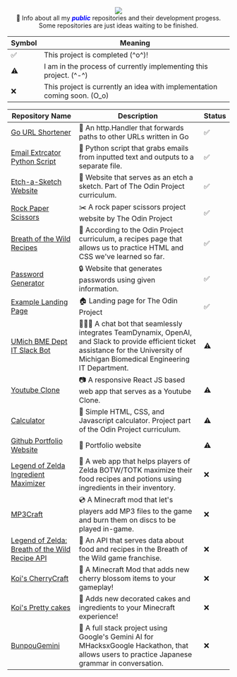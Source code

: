 <p align="center">
  <img src="https://i.imgur.com/4YZF8Y3.png"> </br>
📝 Info about all my <span style="color:blue"><em><strong>public</strong></em></span> repositories and their development progess. Some repositories are just ideas waiting to be finished.
</p>

| Symbol| Meaning|
|-------|--------|
|✅| This project is completed (^o^)!|
|⚠️| I am in the process of currently implementing this project. (^-^)|
| ❌ | This project is currently an idea with implementation coming soon. (O_o)|



| Repository Name | Description | Status |
|-----------------|-------------|----------|
| [Go URL Shortener](https://github.com/ciaracade/go-url-shortener) |🔗 An http.Handler that forwards paths to other URLs written in Go|✅|
| [Email Extrcator Python Script](https://github.com/ciaracade/email-extractor) |📧 Python script that grabs emails from inputted text and outputs to a separate file.|✅|
| [Etch-a-Sketch Website](https://github.com/ciaracade/etch-a-sketch) |🎨 Website that serves as an etch a sketch. Part of The Odin Project curriculum.|✅|
| [Rock Paper Scissors](https://github.com/ciaracade/rock-paper-scissors) |✂️ A rock paper scissors project website by The Odin Project|✅|
| [Breath of the Wild Recipes](https://github.com/ciaracade/odin-recipes) |📖 According to the Odin Project curriculum, a recipes page that allows us to practice HTML and CSS we've learned so far.|✅|
| [Password Generator](https://github.com/ciaracade/Password-Generator) |🔒 Website that generates passwords using given information.|✅|
| [Example Landing Page](https://github.com/ciaracade/landing-page) |🏠 Landing page for The Odin Project|✅|
| [UMich BME Dept IT Slack Bot](https://github.com/ciaracade/bme-it-slack-bot) |👩🏽‍💻 A chat bot that seamlessly integrates TeamDynamix, OpenAI, and Slack to provide efficient ticket assistance for the University of Michigan Biomedical Engineering IT Department.|⚠️|
| [Youtube Clone](https://github.com/ciaracade/youtube-clone) |📷 A responsive React JS based web app that serves as a Youtube Clone.|⚠️|
| [Calculator](https://github.com/ciaracade/calculator) |🧮 Simple HTML, CSS, and Javascript calculator. Project part of the Odin Project curriculum.|⚠️|
| [Github Portfolio Website](https://github.com/ciaracade/ciaracade.github.io) |👤 Portfolio website|⚠️|
| [Legend of Zelda Ingredient Maximizer](https://github.com/ciaracade/Legend-of-Zelda-Ingredient-Maximizer) |🥘 A web app that helps players of Zelda BOTW/TOTK maximize their food recipes and potions using ingredients in their inventory.|❌|
| [MP3Craft](https://github.com/ciaracade/mp3craft) |💿 A Minecraft mod that let's players add MP3 files to the game and burn them on discs to be played in-game.|❌|
| [Legend of Zelda: Breath of the Wild Recipe API](https://github.com/ciaracade/BOTW-Recipe-API) |🍲 An API that serves data about food and recipes in the Breath of the Wild game franchise.|❌|
| [Koi's CherryCraft](https://github.com/ciaracade/KoisCherrycraft) |🌸 A Minecraft Mod that adds new cherry blossom items to your gameplay!|❌|
| [Koi's Pretty cakes](https://github.com/ciaracade/KoisPrettyCakes) |🎂 Adds new decorated cakes and ingredients to your Minecraft experience!|❌|
| [BunpouGemini](https://github.com/ciaracade/BunpouGemini) |🤖 A full stack project using Google's Gemini AI for MHacksxGoogle Hackathon, that allows users to practice Japanese grammar in conversation.|❌|




  

